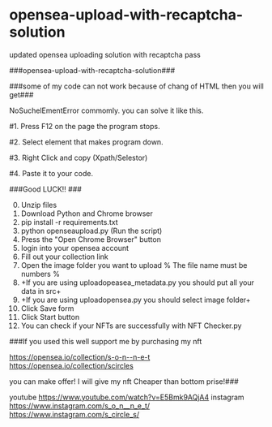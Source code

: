 # opensea-upload-with-recaptcha-solution
updated opensea uploading solution with recaptcha pass 

###opensea-upload-with-recaptcha-solution###

###some of my code can not work because of chang of HTML then you will get###

NoSuchelEmentError commomly. you can solve it like this. 

#1. Press F12 on the page the program stops. 

#2. Select element that makes program down.

#3. Right Click and copy (Xpath/Selestor)

#4. Paste it to your code.

###Good LUCK!! ###

0. Unzip files
1. Download Python and Chrome browser 
2. pip install -r requirements.txt
3. python openseaupload.py (Run the script)
4. Press the "Open Chrome Browser" button
5. login into your opensea account
6. Fill out your collection link
7. Open the image folder you want to upload % The file name must be numbers % 
8. +If you are using uploadopeasea_metadata.py you should put all your data in src+
9. +If you are using uploadopensea.py you should select image folder+
10. Click Save form
11. Click Start button
12. You can check if your NFTs are successfully with NFT Checker.py 

###If you used this well support me by purchasing my nft 

https://opensea.io/collection/s-o-n--n-e-t 
https://opensea.io/collection/scircles

you can make offer! I will give my nft Cheaper than bottom prise!###

youtube https://www.youtube.com/watch?v=E5Bmk9AQjA4
instagram https://www.instagram.com/s_o_n__n_e_t/ https://www.instagram.com/s_circle_s/
